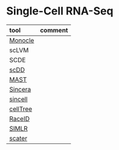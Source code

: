 # Single-Cell RNA-Seq

|tool       |comment    |
|:----------|:----------|
|[Monocle](https://bioconductor.org/packages/release/bioc/html/monocle.html)||
|scLVM||
|SCDE||
|[scDD](https://github.com/kdkorthauer/scDD)||
|[MAST](https://github.com/RGLab/MAST)||
|[Sincera](https://research.cchmc.org/pbge/sincera.html)||
|[sincell](http://bioconductor.org/packages/devel/bioc/html/sincell.html)||
|[cellTree](http://bioconductor.org/packages/devel/bioc/html/cellTree.html)||
|[RaceID](https://github.com/dgrun/RaceID)||
|[SIMLR](https://github.com/BatzoglouLabSU/SIMLR)||
|[scater](https://github.com/davismcc/scater)||
